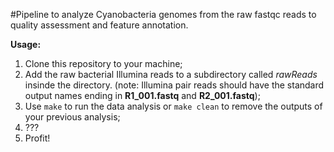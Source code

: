 #Pipeline to analyze Cyanobacteria genomes from the raw fastqc reads to quality assessment and feature annotation.

**Usage:**

1. Clone this repository to your machine;
2. Add the raw bacterial Illumina reads to a subdirectory called *rawReads* insinde the directory. (note: Illumina pair reads
  should have the standard output names ending in **R1_001.fastq** and **R2_001.fastq**);
3. Use `make` to run the data analysis or `make clean` to remove the outputs of your previous analysis;
4. ???
5. Profit!
